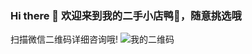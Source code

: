 ### Hi there 👋 欢迎来到我的二手小店鸭🦆，随意挑选哦

扫描微信二维码详细咨询哦!
<img src="https://user-images.githubusercontent.com/39651612/116805668-7f88a500-ab5a-11eb-9eef-dbeae6d9448c.jpg"  alt="我的二维码" />



